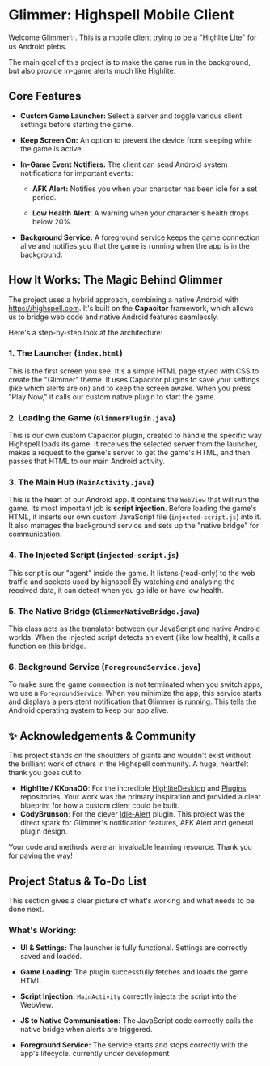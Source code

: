 # Glimmer: Highspell Mobile Client

Welcome Glimmer✨. This is a mobile client trying to be a "Highlite Lite" for us Android plebs. 

The main goal of this project is to make the game run in the background, but also provide in-game alerts much like Highlite. 


## Core Features

*   **Custom Game Launcher:** Select a server and toggle various client settings before starting the game.
    
*   **Keep Screen On:** An option to prevent the device from sleeping while the game is active.
    
*   **In-Game Event Notifiers:** The client can send Android system notifications for important events:
    
    *   **AFK Alert:** Notifies you when your character has been idle for a set period.
        
    *   **Low Health Alert:** A warning when your character's health drops below 20%.
        
*   **Background Service:** A foreground service keeps the game connection alive and notifies you that the game is running when the app is in the background.
    


## How It Works: The Magic Behind Glimmer


The project uses a hybrid approach, combining a native Android with https://highspell.com. It's built on the **Capacitor** framework, which allows us to bridge web code and native Android features seamlessly.

Here's a step-by-step look at the architecture:

### 1\. The Launcher (`index.html`)



This is the first screen you see. It's a simple HTML page styled with CSS to create the "Glimmer" theme. It uses Capacitor plugins to save your settings (like which alerts are on) and to keep the screen awake. When you press "Play Now," it calls our custom native plugin to start the game.

### 2\. Loading the Game (`GlimmerPlugin.java`)



This is our own custom Capacitor plugin, created to handle the specific way Highspell loads its game. It receives the selected server from the launcher, makes a request to the game's server to get the game's HTML, and then passes that HTML to our main Android activity.

### 3\. The Main Hub (`MainActivity.java`)



This is the heart of our Android app. It contains the `WebView` that will run the game. Its most important job is **script injection**. Before loading the game's HTML, it inserts our own custom JavaScript file (`injected-script.js`) into it. It also manages the background service and sets up the "native bridge" for communication.

### 4\. The Injected Script (`injected-script.js`)


This script is our "agent" inside the game. It listens (read-only) to the web traffic and sockets used by highspell  By watching and analysing the received data, it can detect when you go idle or have low health.

### 5\. The Native Bridge (`GlimmerNativeBridge.java`)


This class acts as the translator between our JavaScript and native Android worlds. When the injected script detects an event (like low health), it calls a function on this bridge. 

### 6\. Background Service (`ForegroundService.java`)


To make sure the game connection is not terminated when you switch apps, we use a `ForegroundService`. When you minimize the app, this service starts and displays a persistent notification that Glimmer is running. This tells the Android operating system to keep our app alive.



## ✨ Acknowledgements & Community



This project stands on the shoulders of giants and wouldn't exist without the brilliant work of others in the Highspell community. A huge, heartfelt thank you goes out to:

*   **Highl1te / KKonaOG**: For the incredible [HighliteDesktop](https://github.com/Highl1te/HighliteDesktop/) and [Plugins](https://github.com/Highl1te/Plugins) repositories. Your work was the primary inspiration and provided a clear blueprint for how a custom client could be built.
*   **CodyBrunson**: For the clever [Idle-Alert](https://github.com/CodyBrunson/Idle-Alert) plugin. This project was the direct spark for Glimmer's notification features, AFK Alert and general plugin design.

Your code and methods were an invaluable learning resource. Thank you for paving the way!


## Project Status & To-Do List



This section gives a clear picture of what's working and what needs to be done next.

### What's Working:



*   **UI & Settings:** The launcher is fully functional. Settings are correctly saved and loaded.
    
*   **Game Loading:** The plugin successfully fetches and loads the game HTML.
    
*   **Script Injection:** `MainActivity` correctly injects the script into the WebView.
    
*   **JS to Native Communication:** The JavaScript code correctly calls the native bridge when alerts are triggered.
    
*   **Foreground Service:** The service starts and stops correctly with the app's lifecycle. currently under development
    

